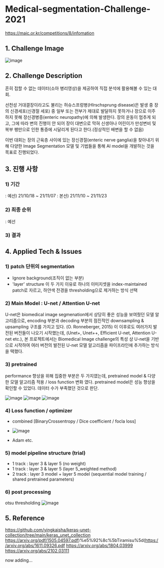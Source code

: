 # Medical-segmentation-Challenge-2021
https://maic.or.kr/competitions/8/infomation 

## 1. Challenge Image
![image](https://user-images.githubusercontent.com/77380467/148221025-6674aaf1-d382-4c1b-95e5-a4456c31a18b.png)


## 2. Challenge Description
흔히 접할 수 없는 데이터(소아 병리영상)을 제공하여 직접 분석에 활용해볼 수 있는 대회.

선천성 거대결장이라고도 불리는 허슈스프렁병(HIrschsprung disease)은 발생 중 장의 신경세포(신경절 세포) 중 일부 또는 전부가 제대로 발달하지 못하거나 장으로 이주하지 못해 장신경병증(enteric neuropathy)에 의해 발생한다. 장의 운동이 멈추게 되고, 그에 따라 변의 진행이 안 되어 장이 대변으로 막혀 신생아나 어린이가 만성변비 및 복부 팽만으로 인한 통증에 시달리게 된다고 한다.(정상적인 배변을 할 수 없음) 

이번 대회는 장의 근육층 사이에 있는 장신경절(enteric nerve ganglia)을 찾아내기 위해 다양한 Image Segmentation 모델 및 기법들을 통해 AI model을 개발하는 것을 목표로 진행되었다.

## 3. 진행 사항
### 1) 기간 
: 예선) 21/10/18 ~ 21/11/07
: 본선) 21/11/10 ~ 21/11/23

### 2) 최종 순위
: 예선 

### 3) 결과 


## 4. Applied Tech & Issues
### 1) patch 단위의 segmentation
- Ignore background(조직이 없는 부분) 
- 'layer' structure
이 두 가지 이유로 하나의 이미지셋을 index-maintained patch로 자르고, 하얀색 전경을 thresholding으로 제거하는 방식 선택

### 2) Main Model : U-net / Attention U-net 
U-net은 biomedical image segmenation에서 상당히 좋은 성능을 보여줬던 모델 알고리즘으로, encoding 부분과 decoding 부분의 점진적인 downsampling & upsampling 구조를 가지고 있다. (O. Ronneberger, 2015)
이 이후로도 여러가지 발전된 버전들이 나오기 시작했는데, (Unet+, Unet++, Efficient U-net, Attention U-net etc.), 본 프로젝트에서는 Biomedical Image challenge의 특성 상 U-net을 기반으로 시작하여 여러 버전의 발전된 U-net 모델 알고리즘을 파이프라인에 추가하는 방식을 택했다. 

### 3) pretrained 
performance 향상을 위해 집중한 부분은 두 가지였는데, pretrained model & 다양한 모델 알고리즘 적용 / loss function 변화 였다. pretrained model은 성능 향상을 확인할 수 있었다. 데이터 수가 부족했던 것으로 판단.

![image](https://user-images.githubusercontent.com/77380467/148227856-36f1893c-0fba-4a4b-b63b-62beca06f62b.png)
![image](https://user-images.githubusercontent.com/77380467/148227899-4ea2a22c-400b-4673-9195-0c0eca4d982c.png)
![image](https://user-images.githubusercontent.com/77380467/148227922-6debdd9a-2477-41ad-83ed-f6cfa8bc1002.png)


### 4) Loss function / optimizer
- combined [BinaryCrossentropy / Dice coefficient / focla loss]
- ![image](https://user-images.githubusercontent.com/77380467/148227985-dbf84621-d14a-4f79-8ad1-daf84bd342d9.png)

- Adam etc.

### 5) model pipeline structure (trial)
- 1 track : layer 3 & layer 5 (no weight)
- 1 track : layer 3 & layer 5 (layer 5_weighted method)
- 2 track : layer 3 model + layer 5 model (sequential model training / shared pretrained parameters)

### 6) post processing
otsu thresholding
![image](https://user-images.githubusercontent.com/77380467/148228183-8d1a4df9-2334-4c76-8640-fff82ed880e9.png)

## 5. Reference 
https://github.com/yingkaisha/keras-unet-collection/tree/main/keras_unet_collection
https://arxiv.org/pdf/1505.04597.pdf)%e5%92%8c%5bTiramisu%5d(https://arxiv.org/abs/1611.09326.pdf
https://arxiv.org/abs/1804.03999
https://arxiv.org/abs/2102.03111

now adding...
